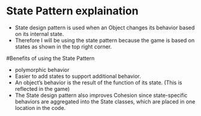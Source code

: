 # State Pattern explaination
  * State design pattern is used when an Object changes its behavior based on its internal state.
  * Therefore I will be using the state pattern because the game is based on states as shown in the top right corner.

#Benefits of using the State Pattern
  * polymorphic behavior
  * Easier to add states to support additional behavior.
  * An object’s behavior is the result of the function of its state. (This is reflected in the game)
  * The State design pattern also improves Cohesion since state-specific behaviors are aggregated into the State classes, which are placed in one location in the code.